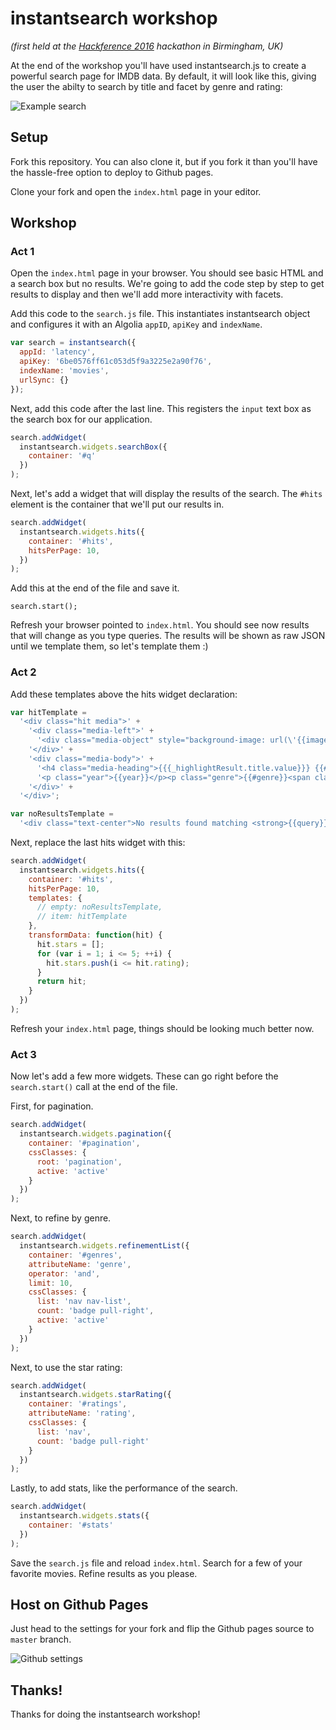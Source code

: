 # instantsearch workshop

*(first held at the [Hackference 2016](https://2016.hackference.co.uk) hackathon in Birmingham, UK)*

At the end of the workshop you'll have used instantsearch.js to create a powerful search page for IMDB data. By default,
it will look like this, giving the user the abilty to search by title and facet by genre and rating:

![Example search](https://dl.dropboxusercontent.com/s/wgrg39yh5i4akgb/Screenshot%202016-10-22%2013.14.55.png)

## Setup

Fork this repository. You can also clone it, but if you fork it than you'll have the hassle-free option to deploy to Github pages.

Clone your fork and open the `index.html` page in your editor.

## Workshop

### Act 1

Open the `index.html` page in your browser. You should see basic HTML and a search box but no results. We're going to add the code step by step to get results to display and then we'll add more interactivity with facets.

Add this code to the `search.js` file. This instantiates instantsearch object and configures it with an Algolia `appID`, `apiKey` and `indexName`.

``` javascript
var search = instantsearch({
  appId: 'latency',
  apiKey: '6be0576ff61c053d5f9a3225e2a90f76',
  indexName: 'movies',
  urlSync: {}
});
```

Next, add this code after the last line. This registers the `input` text box as the search box for our application.

``` javascript
search.addWidget(
  instantsearch.widgets.searchBox({
    container: '#q'
  })
);
```

Next, let's add a widget that will display the results of the search. The `#hits` element is the container that we'll put our results in.

``` javascript
search.addWidget(
  instantsearch.widgets.hits({
    container: '#hits',
    hitsPerPage: 10,
  })
);
```

Add this at the end of the file and save it.

```
search.start();
```

Refresh your browser pointed to `index.html`. You should see now results that will change as you type queries.
The results will be shown as raw JSON until we template them, so let's template them :)

### Act 2

Add these templates above the hits widget declaration:

``` javascript
var hitTemplate =
  '<div class="hit media">' +
    '<div class="media-left">' +
      '<div class="media-object" style="background-image: url(\'{{image}}\');"></div>' +
    '</div>' +
    '<div class="media-body">' +
      '<h4 class="media-heading">{{{_highlightResult.title.value}}} {{#stars}}<span class="ais-star-rating--star{{^.}}__empty{{/.}}"></span>{{/stars}}</h4>' +
      '<p class="year">{{year}}</p><p class="genre">{{#genre}}<span class="badge">{{.}}</span> {{/genre}}</p>' +
    '</div>' +
  '</div>';

var noResultsTemplate =
  '<div class="text-center">No results found matching <strong>{{query}}</strong>.</div>';

```

Next, replace the last hits widget with this:

``` javascript
search.addWidget(
  instantsearch.widgets.hits({
    container: '#hits',
    hitsPerPage: 10,
    templates: {
      // empty: noResultsTemplate,
      // item: hitTemplate
    },
    transformData: function(hit) {
      hit.stars = [];
      for (var i = 1; i <= 5; ++i) {
        hit.stars.push(i <= hit.rating);
      }
      return hit;
    }
  })
);

```

Refresh your `index.html` page, things should be looking much better now.

### Act 3

Now let's add a few more widgets. These can go right before the `search.start()` call at the end of the file.

First, for pagination.

``` javascript
search.addWidget(
  instantsearch.widgets.pagination({
    container: '#pagination',
    cssClasses: {
      root: 'pagination',
      active: 'active'
    }
  })
);
```

Next, to refine by genre.

``` javascript
search.addWidget(
  instantsearch.widgets.refinementList({
    container: '#genres',
    attributeName: 'genre',
    operator: 'and',
    limit: 10,
    cssClasses: {
      list: 'nav nav-list',
      count: 'badge pull-right',
      active: 'active'
    }
  })
);
```

Next, to use the star rating:

``` javascript
search.addWidget(
  instantsearch.widgets.starRating({
    container: '#ratings',
    attributeName: 'rating',
    cssClasses: {
      list: 'nav',
      count: 'badge pull-right'
    }
  })
);
```

Lastly, to add stats, like the performance of the search.

``` javascript
search.addWidget(
  instantsearch.widgets.stats({
    container: '#stats'
  })
);
```

Save the `search.js` file and reload `index.html`. Search for a few of your favorite movies. Refine results as you please.

## Host on Github Pages

Just head to the settings for your fork and flip the Github pages source to `master` branch.

![Github settings](https://dl.dropboxusercontent.com/s/c3p1wtu1pir5pwn/Screenshot%202016-10-22%2013.20.53.png)

## Thanks!

Thanks for doing the instantsearch workshop!

